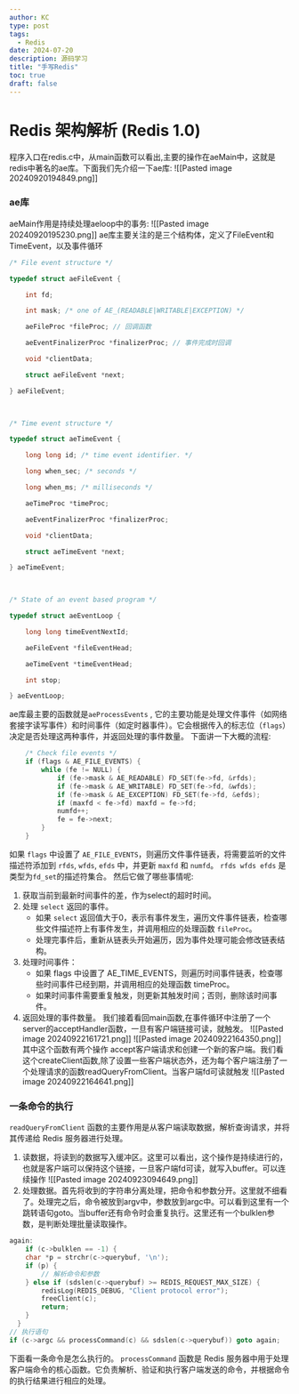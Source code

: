 ```yaml
---
author: KC
type: post
tags:
  - Redis
date: 2024-07-20
description: 源码学习
title: "手写Redis"
toc: true
draft: false
---
```

# Redis 架构解析 (Redis 1.0)
程序入口在redis.c中，从main函数可以看出,主要的操作在aeMain中，这就是redis中著名的ae库。下面我们先介绍一下ae库:
![[Pasted image 20240920194849.png]]
### ae库
aeMain作用是持续处理aeloop中的事务:
![[Pasted image 20240920195230.png]]
ae库主要关注的是三个结构体，定义了FileEvent和TimeEvent，以及事件循环
```c
/* File event structure */

typedef struct aeFileEvent {

    int fd;

    int mask; /* one of AE_(READABLE|WRITABLE|EXCEPTION) */

    aeFileProc *fileProc; // 回调函数

    aeEventFinalizerProc *finalizerProc; // 事件完成时回调

    void *clientData;

    struct aeFileEvent *next;

} aeFileEvent;

  

/* Time event structure */

typedef struct aeTimeEvent {

    long long id; /* time event identifier. */

    long when_sec; /* seconds */

    long when_ms; /* milliseconds */

    aeTimeProc *timeProc;

    aeEventFinalizerProc *finalizerProc;

    void *clientData;

    struct aeTimeEvent *next;

} aeTimeEvent;

  

/* State of an event based program */

typedef struct aeEventLoop {

    long long timeEventNextId;

    aeFileEvent *fileEventHead;

    aeTimeEvent *timeEventHead;

    int stop;

} aeEventLoop;
```
ae库最主要的函数就是`aeProcessEvents` , 它的主要功能是处理文件事件（如网络套接字读写事件）和时间事件（如定时器事件）。它会根据传入的标志位（`flags`）决定是否处理这两种事件，并返回处理的事件数量。
下面讲一下大概的流程:
```c
    /* Check file events */
    if (flags & AE_FILE_EVENTS) {
        while (fe != NULL) {
            if (fe->mask & AE_READABLE) FD_SET(fe->fd, &rfds);
            if (fe->mask & AE_WRITABLE) FD_SET(fe->fd, &wfds);
            if (fe->mask & AE_EXCEPTION) FD_SET(fe->fd, &efds);
            if (maxfd < fe->fd) maxfd = fe->fd;
            numfd++;
            fe = fe->next;
        }
    }
```
如果 `flags` 中设置了 `AE_FILE_EVENTS`，则遍历文件事件链表，将需要监听的文件描述符添加到 `rfds`, `wfds`, `efds` 中，并更新 `maxfd` 和 `numfd`。
`rfds wfds efds` 是类型为`fd_set`的描述符集合。
然后它做了哪些事情呢:
1. 获取当前到最新时间事件的差，作为select的超时时间。
2. 处理 `select` 返回的事件。
	- 如果 `select` 返回值大于0，表示有事件发生，遍历文件事件链表，检查哪些文件描述符上有事件发生，并调用相应的处理函数 `fileProc`。
	- 处理完事件后，重新从链表头开始遍历，因为事件处理可能会修改链表结构。
3. 处理时间事件：
	- 如果 flags 中设置了 AE_TIME_EVENTS，则遍历时间事件链表，检查哪些时间事件已经到期，并调用相应的处理函数 timeProc。
	- 如果时间事件需要重复触发，则更新其触发时间；否则，删除该时间事件。
4. 返回处理的事件数量。
我们接着看回main函数,在事件循环中注册了一个server的acceptHandler函数，一旦有客户端链接可读，就触发。
![[Pasted image 20240922161721.png]]
![[Pasted image 20240922164350.png]]
其中这个函数有两个操作 accept客户端请求和创建一个新的客户端。我们看这个createClient函数,除了设置一些客户端状态外，还为每个客户端注册了一个处理请求的函数readQueryFromClient。当客户端fd可读就触发
![[Pasted image 20240922164641.png]]
### 一条命令的执行
`readQueryFromClient` 函数的主要作用是从客户端读取数据，解析查询请求，并将其传递给 Redis 服务器进行处理。
1. 读数据，将读到的数据写入缓冲区。这里可以看出，这个操作是持续进行的，也就是客户端可以保持这个链接，一旦客户端fd可读，就写入buffer。可以连续操作
![[Pasted image 20240923094649.png]]
2. 处理数据。首先将收到的字符串分离处理，把命令和参数分开。这里就不细看了。处理完之后，命令被放到argv中，参数放到argc中。可以看到这里有一个跳转语句goto。当buffer还有命令时会重复执行。这里还有一个bulklen参数，是判断处理批量读取操作。
```c
again:
	if (c->bulklen == -1) {
    char *p = strchr(c->querybuf, '\n');
    if (p) {
        // 解析命令和参数
    } else if (sdslen(c->querybuf) >= REDIS_REQUEST_MAX_SIZE) {
        redisLog(REDIS_DEBUG, "Client protocol error");
        freeClient(c);
        return;
	}
  }
// 执行语句
if (c->argc && processCommand(c) && sdslen(c->querybuf)) goto again;
```
下面看一条命令是怎么执行的。
`processCommand` 函数是 Redis 服务器中用于处理客户端命令的核心函数。它负责解析、验证和执行客户端发送的命令，并根据命令的执行结果进行相应的处理。